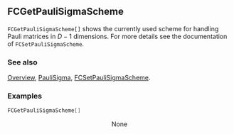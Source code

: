 ## FCGetPauliSigmaScheme

`FCGetPauliSigmaScheme[]` shows the currently used scheme for handling Pauli matrices in $D-1$ dimensions. For more details see the documentation of `FCSetPauliSigmaScheme`.

### See also

[Overview](Extra/FeynCalc.md), [PauliSigma](PauliSigma.md), [FCSetPauliSigmaScheme](FCSetPauliSigmaScheme.md).

### Examples

```mathematica
FCGetPauliSigmaScheme[]
```

$$\text{None}$$
